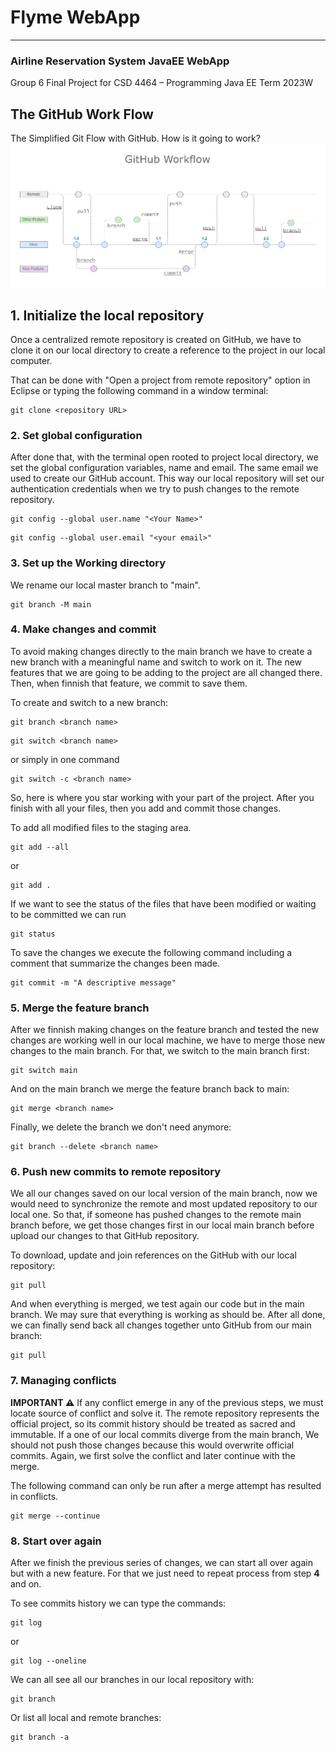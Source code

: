 # Flyme WebApp

---
### Airline Reservation System JavaEE WebApp 
Group 6 Final Project for CSD 4464 – Programming Java EE Term 2023W 


## The GitHub Work Flow
The Simplified Git Flow with GitHub. How is it going to work?
![GitHub Workflow](https://github.com/hbeltrane/Assignment2/blob/main/src/main/webapp/images/github-workflow.jpg)
## 1. Initialize the local repository
Once a centralized remote repository is created on GitHub, we have to clone it on our local directory to
create a reference to the project in our local computer.

That can be done with "Open a project from remote repository" option in Eclipse or typing the following 
command in a window terminal:

```shell
git clone <repository URL>
```

### 2. Set global configuration
After done that, with the terminal open rooted to project local directory, we set the global configuration
variables, name and email. The same email we used to create our GitHub account. This way our local repository
will set our authentication credentials when we try to push changes to the remote repository.

```shell
git config --global user.name "<Your Name>"
```
```shell
git config --global user.email "<your email>"
```

### 3. Set up the Working directory
We rename our local master branch to "main".
```shell
git branch -M main
```

### 4. Make changes and commit
To avoid making changes directly to the main branch we have to create a new branch with a meaningful name 
and switch to work on it. The new features that we are going to be adding to the project are all changed 
there. Then, when finnish that feature, we commit to save them.

To create and switch to a new branch:
```shell
git branch <branch name>
```
```shell
git switch <branch name>
```
or simply in one command
```shell
git switch -c <branch name>
```

So, here is where you star working with your part of the project. After you finish with all your files, then you add
and commit those changes.

To add all modified files to the staging area.

```shell
git add --all
```
or 
```shell
git add .
```

If we want to see the status of the files that have been modified or waiting to be committed we can run
```shell
git status 
```

To save the changes we execute the following command including a comment that summarize the changes been 
made.
```shell
git commit -m "A descriptive message"
```

### 5. Merge the feature branch
After we finnish making changes on the feature branch and tested the new changes are working well in our local
machine, we have to merge those new changes to the main branch. For that, we switch to the main branch first:
```shell
git switch main
```
And on the main branch we merge the feature branch back to main:
```shell
git merge <branch name>
```
Finally, we delete the branch we don't need anymore:
```shell
git branch --delete <branch name>
```

### 6. Push new commits to remote repository
We all our changes saved on our local version of the main branch, now we would need to synchronize the remote 
and most updated repository to our local one. So that, if someone has pushed changes to the remote main branch 
before, we get those changes first in our local main branch before upload our changes to that GitHub 
repository.

To download, update and join references on the GitHub with our local repository:
```shell
git pull
```
And when everything is merged, we test again our code but in the main branch. We may sure that everything is
working as should be. After all done, we can finally send back all changes together unto GitHub from our 
main branch:
```shell
git pull
```

### 7. Managing conflicts
**IMPORTANT ⚠️** If any conflict emerge in any of the previous steps, we must locate source of conflict and solve it.
The remote repository represents the official project, so its commit history should be treated as sacred and 
immutable. If a one of our local commits diverge from the main branch, We should not push those changes 
because this would overwrite official commits. Again, we first solve the conflict and later continue with the merge.

The following command can only be run after a merge attempt has resulted in conflicts.
```shell
git merge --continue
```

### 8. Start over again
After we finish the previous series of changes, we can start all over again but with a new feature. For that 
we just need to repeat process from step **4** and on.

To see commits history we can type the commands:
```shell
git log
```
or
```shell
git log --oneline
```
We can all see all our branches in our local repository with:
```shell
git branch 
```
Or list all local and remote branches:
```shell
git branch -a
```
